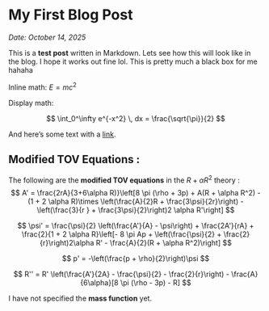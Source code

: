 # My First Blog Post

*Date: October 14, 2025*

This is a **test post** written in Markdown. Lets see how this will look like in the blog. I hope it works out fine lol. This is pretty much a black box for me hahaha

Inline math: $E = mc^2$

Display math:

$$
\int_0^\infty e^{-x^2} \, dx = \frac{\sqrt{\pi}}{2}
$$

And here’s some text with a [link](https://example.com).

## Modified TOV Equations :
The following are the **modified TOV equations** in the $R + \alpha R^2$ theory :
$$
A' = \frac{2rA}{3+6\alpha R)}\left[8 \pi (\rho + 3p) + A(R + \alpha R^2) - (1 + 2 \alpha R)\times \left(\frac{A}{2}R + \frac{3\psi}{2r}\right) - \left(\frac{3}{r } + \frac{3\psi}{2}\right)2 \alpha R'\right]
$$

$$
\psi' = \frac{\psi}{2} \left(\frac{A'}{A} - \psi\right) + \frac{2A'}{rA} + \frac{2}{1 + 2 \alpha R}\left[- 8 \pi Ap + \left(\frac{\psi}{2} + \frac{2}{r}\right)2\alpha R' - \frac{A}{2}(R + \alpha R^2)\right]
$$

$$
p' = -\left(\frac{p + \rho}{2}\right)\psi
$$

$$
R'' = R' \left(\frac{A'}{2A} - \frac{\psi}{2} - \frac{2}{r}\right) - \frac{A}{6\alpha}[8 \pi (\rho - 3p) - R]
$$

I have not specified the **mass function** yet. 
